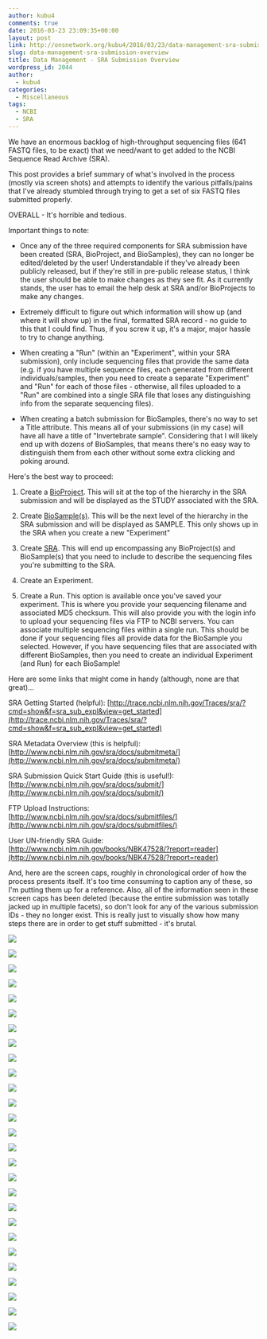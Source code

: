 ```yaml
---
author: kubu4
comments: true
date: 2016-03-23 23:09:35+00:00
layout: post
link: http://onsnetwork.org/kubu4/2016/03/23/data-management-sra-submission-overview/
slug: data-management-sra-submission-overview
title: Data Management - SRA Submission Overview
wordpress_id: 2044
author:
  - kubu4
categories:
  - Miscellaneous
tags:
  - NCBI
  - SRA
---
```


We have an enormous backlog of high-throughput sequencing files (641 FASTQ files, to be exact) that we need/want to get added to the NCBI Sequence Read Archive (SRA).

This post provides a brief summary of what's involved in the process (mostly via screen shots) and attempts to identify the various pitfalls/pains that I've already stumbled through trying to get a set of six FASTQ files submitted properly.

OVERALL - It's horrible and tedious.

Important things to note:




    
  * Once any of the three required components for SRA submission have been created (SRA, BioProject, and BioSamples), they can no longer be edited/deleted by the user! Understandable if they've already been publicly released, but if they're still in pre-public release status, I think the user should be able to make changes as they see fit. As it currently stands, the user has to email the help desk at SRA and/or BioProjects to make any changes.

    
  * Extremely difficult to figure out which information will show up (and where it will show up) in the final, formatted SRA record - no guide to this that I could find. Thus, if you screw it up, it's a major, major hassle to try to change anything.

    
  * When creating a "Run" (within an "Experiment", within your SRA submission), only include sequencing files that provide the same data (e.g. if you have multiple sequence files, each generated from different individuals/samples, then you need to create a separate "Experiment" and "Run" for each of those files - otherwise, all files uploaded to a "Run" are combined into a single SRA file that loses any distinguishing info from the separate sequencing files).

    
  * When creating a batch submission for BioSamples, there's no way to set a Title attribute. This means all of your submissions (in my case) will have all have a title of "Invertebrate sample". Considering that I will likely end up with dozens of BioSamples, that means there's no easy way to distinguish them from each other without some extra clicking and poking around.





Here's the best way to proceed:



  1. Create a [BioProject](https://submit.ncbi.nlm.nih.gov/subs/bioproject/). This will sit at the top of the hierarchy in the SRA submission and will be displayed as the STUDY associated with the SRA.



  2. Create [BioSample(s)](https://submit.ncbi.nlm.nih.gov/subs/biosample/). This will be the next level of the hierarchy in the SRA submission and will be displayed as SAMPLE. This only shows up in the SRA when you create a new "Experiment"



  3. Create [SRA](http://www.ncbi.nlm.nih.gov/Traces/sra_sub/sub.cgi). This will end up encompassing any BioProject(s) and BioSample(s) that you need to include to describe the sequencing files you're submitting to the SRA.



  4. Create an Experiment.



  5. Create a Run. This option is available once you've saved your experiment. This is where you provide your sequencing filename and associated MD5 checksum. This will also provide you with the login info to upload your sequencing files via FTP to NCBI servers. You can associate multiple sequencing files within a single run. This should be done if your sequencing files all provide data for the BioSample you selected. However, if you have sequencing files that are associated with different BioSamples, then you need to create an individual Experiment (and Run) for each BioSample!








Here are some links that might come in handy (although, none are that great)...

SRA Getting Started (helpful): [http://trace.ncbi.nlm.nih.gov/Traces/sra/?cmd=show&f=sra_sub_expl&view=get_started](http://trace.ncbi.nlm.nih.gov/Traces/sra/?cmd=show&f=sra_sub_expl&view=get_started)

SRA Metadata Overview (this is helpful): [http://www.ncbi.nlm.nih.gov/sra/docs/submitmeta/](http://www.ncbi.nlm.nih.gov/sra/docs/submitmeta/)

SRA Submission Quick Start Guide (this is useful!): [http://www.ncbi.nlm.nih.gov/sra/docs/submit/](http://www.ncbi.nlm.nih.gov/sra/docs/submit/)

FTP Upload Instructions: [http://www.ncbi.nlm.nih.gov/sra/docs/submitfiles/](http://www.ncbi.nlm.nih.gov/sra/docs/submitfiles/)

User UN-friendly SRA Guide: [http://www.ncbi.nlm.nih.gov/books/NBK47528/?report=reader](http://www.ncbi.nlm.nih.gov/books/NBK47528/?report=reader)



And, here are the screen caps, roughly in chronological order of how the process presents itself. It's too time consuming to caption any of these, so I'm putting them up for a reference. Also, all of the information seen in these screen caps has been deleted (because the entire submission was totally jacked up in multiple facets), so don't look for any of the various submission IDs - they no longer exist. This is really just to visually show how many steps there are in order to get stuff submitted - it's brutal.

[![](http://eagle.fish.washington.edu/Arabidopsis/20160323_SRA_Submissions_01.jpg)](http://eagle.fish.washington.edu/Arabidopsis/20160323_SRA_Submissions_01.jpg)

[![](http://eagle.fish.washington.edu/Arabidopsis/20160323_SRA_Submissions_02.jpg)](http://eagle.fish.washington.edu/Arabidopsis/20160323_SRA_Submissions_02.jpg)

[![](http://eagle.fish.washington.edu/Arabidopsis/20160323_SRA_Submissions_03.jpg)](http://eagle.fish.washington.edu/Arabidopsis/20160323_SRA_Submissions_03.jpg)

[![](http://eagle.fish.washington.edu/Arabidopsis/20160323_SRA_Submissions_04.jpg)](http://eagle.fish.washington.edu/Arabidopsis/20160323_SRA_Submissions_04.jpg)

[![](http://eagle.fish.washington.edu/Arabidopsis/20160323_SRA_Submissions_05.jpg)](http://eagle.fish.washington.edu/Arabidopsis/20160323_SRA_Submissions_05.jpg)

[![](http://eagle.fish.washington.edu/Arabidopsis/20160323_SRA_Submissions_06.jpg)](http://eagle.fish.washington.edu/Arabidopsis/20160323_SRA_Submissions_06.jpg)

[![](http://eagle.fish.washington.edu/Arabidopsis/20160323_SRA_Submissions_07.jpg)](http://eagle.fish.washington.edu/Arabidopsis/20160323_SRA_Submissions_07.jpg)

[![](http://eagle.fish.washington.edu/Arabidopsis/20160323_SRA_Submissions_08.jpg)](http://eagle.fish.washington.edu/Arabidopsis/20160323_SRA_Submissions_08.jpg)

[![](http://eagle.fish.washington.edu/Arabidopsis/20160323_SRA_Submissions_09.jpg)](http://eagle.fish.washington.edu/Arabidopsis/20160323_SRA_Submissions_09.jpg)

[![](http://eagle.fish.washington.edu/Arabidopsis/20160323_SRA_Submissions_10.jpg)](http://eagle.fish.washington.edu/Arabidopsis/20160323_SRA_Submissions_10.jpg)

[![](http://eagle.fish.washington.edu/Arabidopsis/20160323_SRA_Submissions_11.jpg)](http://eagle.fish.washington.edu/Arabidopsis/20160323_SRA_Submissions_11.jpg)



[![](http://eagle.fish.washington.edu/Arabidopsis/20160323_SRA_Submissions_12.jpg)](http://eagle.fish.washington.edu/Arabidopsis/20160323_SRA_Submissions_12.jpg)



[![](http://eagle.fish.washington.edu/Arabidopsis/20160323_SRA_Submissions_13.jpg)](http://eagle.fish.washington.edu/Arabidopsis/20160323_SRA_Submissions_13.jpg)

[![](http://eagle.fish.washington.edu/Arabidopsis/20160323_SRA_Submissions_14.jpg)](http://eagle.fish.washington.edu/Arabidopsis/20160323_SRA_Submissions_14.jpg)



[![](http://eagle.fish.washington.edu/Arabidopsis/20160323_SRA_Submissions_15.jpg)](http://eagle.fish.washington.edu/Arabidopsis/20160323_SRA_Submissions_15.jpg)



[![](http://eagle.fish.washington.edu/Arabidopsis/20160323_SRA_Submissions_16.jpg)](http://eagle.fish.washington.edu/Arabidopsis/20160323_SRA_Submissions_16.jpg)



[![](http://eagle.fish.washington.edu/Arabidopsis/20160323_SRA_Submissions_17.jpg)](http://eagle.fish.washington.edu/Arabidopsis/20160323_SRA_Submissions_17.jpg)



[![](http://eagle.fish.washington.edu/Arabidopsis/20160323_SRA_Submissions_18.jpg)](http://eagle.fish.washington.edu/Arabidopsis/20160323_SRA_Submissions_18.jpg)



[![](http://eagle.fish.washington.edu/Arabidopsis/20160323_SRA_Submissions_19.jpg)](http://eagle.fish.washington.edu/Arabidopsis/20160323_SRA_Submissions_19.jpg)



[![](http://eagle.fish.washington.edu/Arabidopsis/20160323_SRA_Submissions_20.jpg)](http://eagle.fish.washington.edu/Arabidopsis/20160323_SRA_Submissions_20.jpg)



[![](http://eagle.fish.washington.edu/Arabidopsis/20160323_SRA_Submissions_21.jpg)](http://eagle.fish.washington.edu/Arabidopsis/20160323_SRA_Submissions_21.jpg)



[![](http://eagle.fish.washington.edu/Arabidopsis/20160323_SRA_Submissions_22.jpg)](http://eagle.fish.washington.edu/Arabidopsis/20160323_SRA_Submissions_22.jpg)



[![](http://eagle.fish.washington.edu/Arabidopsis/20160323_SRA_Submissions_23.jpg)](http://eagle.fish.washington.edu/Arabidopsis/20160323_SRA_Submissions_23.jpg)



[![](http://eagle.fish.washington.edu/Arabidopsis/20160323_SRA_Submissions_24.jpg)](http://eagle.fish.washington.edu/Arabidopsis/20160323_SRA_Submissions_24.jpg)



[![](http://eagle.fish.washington.edu/Arabidopsis/20160323_SRA_Submissions_25.jpg)](http://eagle.fish.washington.edu/Arabidopsis/20160323_SRA_Submissions_25.jpg)



[![](http://eagle.fish.washington.edu/Arabidopsis/20160323_SRA_Submissions_26.jpg)](http://eagle.fish.washington.edu/Arabidopsis/20160323_SRA_Submissions_26.jpg)



[![](http://eagle.fish.washington.edu/Arabidopsis/20160323_SRA_Submissions_27.jpg)](http://eagle.fish.washington.edu/Arabidopsis/20160323_SRA_Submissions_27.jpg)
